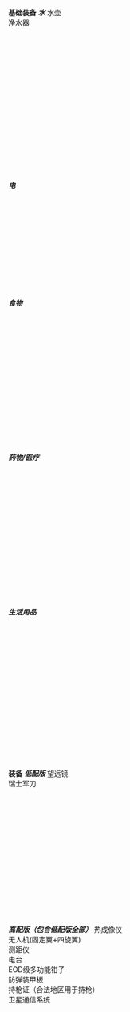 **基础装备**
***水***
水壶<br>
净水器<br>
<br>
<br>
<br>
<br>
<br>
<br>
<br>
<br>
<br>
<br>
<br>
<br>
<br>
<br>
<br>
<br>
<br>
<br>
***电***

<br>
<br>
<br>
<br>
<br>
<br>
<br>
<br>
<br>
<br>
<br>


***食物***
<br>
<br>
<br>
<br>
<br>
<br>
<br>
<br>
<br>
<br>
<br>
<br>
<br>
<br>
<br>
<br>
<br>
<br>
***药物/医疗***
<br>
<br>
<br>
<br>
<br>
<br>
<br>
<br>
<br>
<br>
<br>
<br>
<br>
<br>
<br>
<br>
<br>
<br>
***生活用品***
<br>
<br>
<br>
<br>
<br>
<br>
<br>
<br>
<br>
<br>
<br>
<br>
<br>
<br>
<br>
<br>
<br>
<br>

**装备**
***低配版***
望远镜<br>
瑞士军刀<br>
<br>
<br>
<br>
<br>
<br>
<br>
<br>
<br>
<br>
<br>
<br>
<br>
<br>
<br>
<br>
<br>
***高配版（包含低配版全部）***
热成像仪<br>
无人机(固定翼+四旋翼)<br>
测距仪<br>
电台<br>
EOD级多功能钳子<br>
防弹装甲板<br>
持枪证（合法地区用于持枪）<br>
卫星通信系统<br>
<br>
<br>
<br>
<br>
<br>
<br>
<br>
<br>
<br>
<br>





















